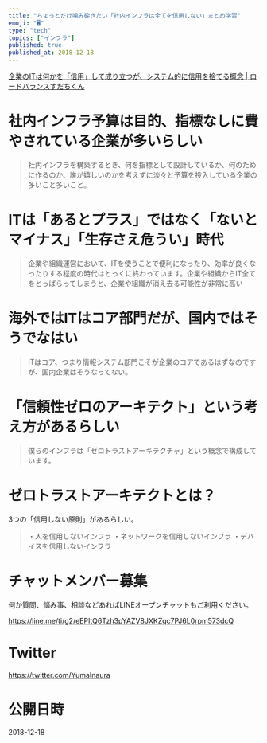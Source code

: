 ```yaml
---
title: "ちょっとだけ噛み砕きたい「社内インフラは全てを信用しない」まとめ学習"
emoji: "🖥"
type: "tech"
topics: ["インフラ"]
published: true
published_at: 2018-12-18
---
```


[企業のITは何かを「信用」して成り立つが、システム的に信用を捨てる概念 | ロードバランスすだちくん](https://blog.animereview.jp/zero-trust-architecture/)

# 社内インフラ予算は目的、指標なしに費やされている企業が多いらしい

>社内インフラを構築するとき、何を指標として設計しているか、何のために作るのか、誰が嬉しいのかを考えずに淡々と予算を投入している企業の多いこと多いこと。

# ITは「あるとプラス」ではなく「ないとマイナス」「生存さえ危うい」時代

>企業や組織運営において、ITを使うことで便利になったり、効率が良くなったりする程度の時代はとっくに終わっています。企業や組織からIT全てをとっぱらってしまうと、企業や組織が消え去る可能性が非常に高い

# 海外ではITはコア部門だが、国内ではそうでなはい

>ITはコア、つまり情報システム部門こそが企業のコアであるはずなのですが、国内企業はそうなってない。

# 「信頼性ゼロのアーキテクト」という考え方があるらしい

>僕らのインフラは「ゼロトラストアーキテクチャ」という概念で構成しています。

# ゼロトラストアーキテクトとは？

3つの「信用しない原則」があるらしい。

>・人を信用しないインフラ
>・ネットワークを信用しないインフラ
>・デバイスを信用しないインフラ








<!-- Update From Qiita API -->

# チャットメンバー募集


何か質問、悩み事、相談などあればLINEオープンチャットもご利用ください。

https://line.me/ti/g2/eEPltQ6Tzh3pYAZV8JXKZqc7PJ6L0rpm573dcQ





# Twitter


https://twitter.com/YumaInaura


<!-- Update From Qiita API -->



# 公開日時

2018-12-18
